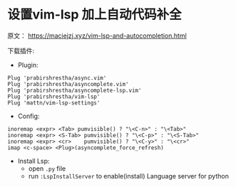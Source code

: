 # 设置vim-lsp 加上自动代码补全

原文：
https://maciejzj.xyz/vim-lsp-and-autocompletion.html

下载插件:

- Plugin:
```
Plug 'prabirshrestha/async.vim'
Plug 'prabirshrestha/asyncomplete.vim'
Plug 'prabirshrestha/asyncomplete-lsp.vim'
Plug 'prabirshrestha/vim-lsp'
Plug 'mattn/vim-lsp-settings'
```

- Config:
```
inoremap <expr> <Tab> pumvisible() ? "\<C-n>" : "\<Tab>"
inoremap <expr> <S-Tab> pumvisible() ? "\<C-p>" : "\<S-Tab>"
inoremap <expr> <cr>    pumvisible() ? "\<C-y>" : "\<cr>"
imap <c-space> <Plug>(asyncomplete_force_refresh)
```

- Install Lsp:
    - open `.py` file
    - run `:LspInstallServer` to enable(install) Language server for python
